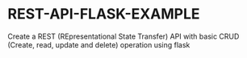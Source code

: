 # REST-API-FLASK-EXAMPLE


Create a REST (REpresentational State Transfer) API with basic CRUD (Create, read, update and delete) operation using flask
